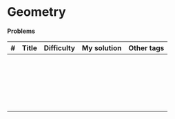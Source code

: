 # Geometry



**Problems**

|  #   | Title | Difficulty | My solution | Other tags |
| :--: | ----- | :--------: | :---------: | ---------- |
|      |       |            |             |            |
|      |       |            |             |            |
|      |       |            |             |            |
|      |       |            |             |            |
|      |       |            |             |            |
|      |       |            |             |            |
|      |       |            |             |            |
|      |       |            |             |            |
|      |       |            |             |            |
|      |       |            |             |            |
|      |       |            |             |            |
|      |       |            |             |            |
|      |       |            |             |            |
|      |       |            |             |            |
|      |       |            |             |            |
|      |       |            |             |            |
|      |       |            |             |            |
|      |       |            |             |            |
|      |       |            |             |            |
|      |       |            |             |            |
|      |       |            |             |            |
|      |       |            |             |            |

